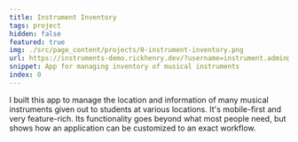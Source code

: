 ```yaml
---
title: Instrument Inventory
tags: project
hidden: false
featured: true
img: ./src/page_content/projects/0-instrument-inventory.png
url: https://instruments-demo.rickhenry.dev/?username=instrument.admin@rickhenry.dev&password=InstrumentDemo12!
snippet: App for managing inventory of musical instruments
index: 0
---
```

I built this app to manage the location and information of many musical 
instruments given out to students at various locations. It's mobile-first 
and very feature-rich. Its functionality goes beyond what most people need,
but shows how an application can be customized to an exact workflow.
